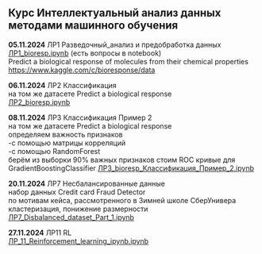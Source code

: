 ## Курс Интеллектуальный анализ данных методами машинного обучения

**05.11.2024** ЛР1 Разведочный_анализ и предобработка данных  
[ЛР1_bioresp.ipynb](./ЛР1_bioresp.ipynb) (есть вопросы в notebook)  
Predict a biological response of molecules from their chemical properties  
https://www.kaggle.com/c/bioresponse/data

**06.11.2024** ЛР2 Классификация  
на том же датасете Predict a biological response  
[ЛР2_bioresp.ipynb](./ЛР2_bioresp.ipynb)

**08.11.2024** ЛР3 Классификация Пример 2  
на том же датасете Predict a biological response  
определяем важность признаков  
-c помощью матрицы корреляций  
-с помощью RandomForest  
берём из выборки 90% важных признаков
стоим ROC кривые для GradientBoostingClassifier
[ЛР3_bioresp_Классификация_Пример_2.ipynb](./ЛР3_bioresp_Классификация_Пример_2.ipynb)

**20.11.2024** ЛР7 Несбалансированные данные  
набор данных Credit card Fraud Detector  
по мотивам кейса, рассмотренного в Зимней школе СберУнивера  
кластеризация, понижение размерности  
[ЛР7_Disbalanced_dataset_Part_1.ipynb](./ЛР7_Disbalanced_dataset_Part_1.ipynb)

**27.11.2024** ЛР11 RL  
[ЛР_11_Reinforcement_learning_ipynb.ipynb](./ЛР_11_Reinforcement_learning_ipynb.ipynb)